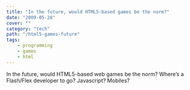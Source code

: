 ```yaml
---
title: "In the future, would HTML5-based games be the norm?"
date: "2009-05-28"
cover: ""
category: "tech"
path: "/html5-games-future"
tags:
    - programming
    - games
    - html
---
```


In the future, would HTML5-based web games be the norm? Where’s a Flash/Flex developer to go? Javascript? Mobiles?
